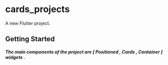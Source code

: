 # cards_projects

A new Flutter project.

## Getting Started

<h5> The main components of the project are [ Positioned , Cards , Container ] widgets . 
